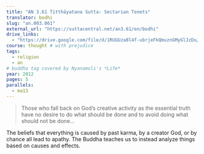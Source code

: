 ```yaml
---
title: "AN 3.61 Titthāyatana Sutta: Sectarian Tenets"
translator: bodhi
slug: "an.003.061"
external_url: "https://suttacentral.net/an3.61/en/bodhi"
drive_links:
  - "https://drive.google.com/file/d/1RUGUza8l4f-ubrjeFkQmuznGMyGlJzDu/view?usp=drivesdk"
course: thought # with prejudice
tags:
  - religion
  - an
# buddha tag covered by Nyanamoli's *Life*
year: 2012
pages: 5
parallels:
  - ma13
---
```


> Those who fall back on God’s creative activity as the essential truth have no desire to do what should be done and to avoid doing what should not be done...

The beliefs that everything is caused by past karma, by a creator God, or by chance all lead to apathy.
The Buddha teaches us to instead analyze things based on causes and effects.
